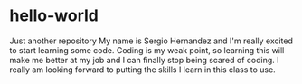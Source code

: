 # hello-world
Just another repository
My name is Sergio Hernandez and I'm really excited to start learning some code. Coding is my weak point, so learning this will make me better at my job and I can finally stop being scared of coding. I really am looking forward to putting the skills I learn in this class to use. 
